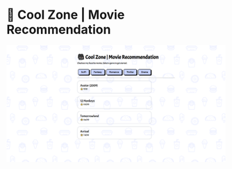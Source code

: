 # 🎥 Cool Zone | Movie Recommendation
  
<p float="center"> 
  <kbd><img src="/screenshots/main.png"/></kbd>
</p>
